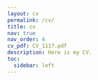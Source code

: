 ```yaml
---
layout: cv
permalink: /cv/
title: cv
nav: true
nav_order: 4
cv_pdf: CV_1117.pdf
description: Here is my CV.
toc:
  sidebar: left
---
```

